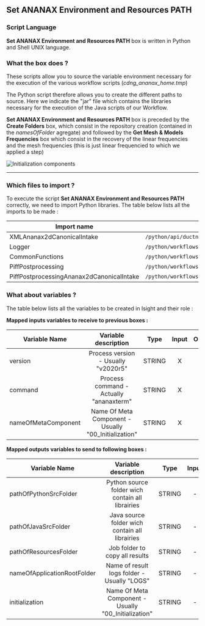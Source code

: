 ## Set ANANAX Environment and Resources PATH
### Script Language

__Set ANANAX Environment and Resources PATH__ box is written in Python and Shell UNIX language.
### What the box does ?

These scripts allow you to source the variable environment necessary for the execution of the various workflow scripts (*cdng_ananax_home.tmp*)

The Python script therefore allows you to create the different paths to source. Here we indicate the "jar" file which contains the libraries necessary for the execution of the Java scripts of our Workflow.

__Set ANANAX Environment and Resources PATH__ box is preceded by the __Create Folders__ box, which consist in the repository creation (contained in the *namesOfFolder* agregate) and followed by the __Get Mesh & Models Frequencies__ box which consist in the recovery of the linear frequencies and the mesh frequencies (this is just linear frequencied to which we applied a step)

![Initialization components](https://user-images.githubusercontent.com/45098441/72733839-f46be180-3b98-11ea-9394-2d7339747a44.jpeg)

----------------------------


### Which files to import ?

To execute the script __Set ANANAX Environment and Resources PATH__ correctly, we need to import Python libraries.
The table below lists all the imports to be made :

| Import name | Import location |
| ------ | ------ |
| XMLAnanax2dCanonicalIntake | `/python/api/ductnoise/fannoise/ananax/ananax2d_canonical_intake` |
| Logger | `/python/workflows/common` |
| CommonFunctions | `/python/workflows/common` |
| PiffPostprocessing | `/python/workflows/ductnoise/common/postprocessing` |
| PiffPostprocessingAnanax2dCanonicalIntake | `/python/workflows/ductnoise/fannoise/ananax/ananax2d_canonical_intake` |

### What about variables ?

The table below lists all the variables to be created in Isight and their role :

__Mapped inputs variables to receive to previous boxes :__ 

| Variable Name | Variable description | Type | Input | Output |
| ------ | :------------: | :------: | :------: |  :------: |
| version | Process version - Usually "v2020r5" | STRING | X | - |
| command | Process command - Actually "ananaxterm" | STRING | X | - |
| nameOfMetaComponent | Name Of Meta Component - Usually "00_Initialization" | STRING | X | - |


__Mapped outputs variables to send to following boxes :__

| Variable Name | Variable description | Type | Input | Output |
| ------ | :------------: | :------: | :------: |  :------: |
| pathOfPythonSrcFolder | Python source folder wich contain all librairies | STRING | - | X |
| pathOfJavaSrcFolder | Java source folder wich contain all librairies | STRING | - | X |
| pathOfResourcesFolder | Job folder to copy all results | STRING | - | X |
| nameOfApplicationRootFolder | Name of result logs folder - Usually "LOGS" | STRING | - | X |
| initialization | Name Of Meta Component - Usually "00_Initialization" | STRING | - | X |

